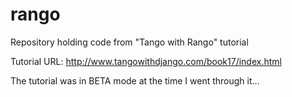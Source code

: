 # rango
Repository holding code from "Tango with Rango" tutorial

Tutorial URL: http://www.tangowithdjango.com/book17/index.html

The tutorial was in BETA mode at the time I went through it...
